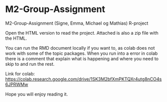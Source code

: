 # M2-Group-Assignment
M2-Group-Assignment (Signe, Emma, Michael og Mathias) R-project

Open the HTML version to read the project. Attached is also a zip file with the HTML. 

You can run the RMD document locally if you want to, as colab does not work with some of the topic packages. When you run into a error in colab there is a comment that explain what is happening and where you need to skip to and run the rest. 

Link for colab: https://colab.research.google.com/drive/1SK3M2bfXmPKTQXr4utg8nCO4s6JPRWMw 

Hope you will enjoy reading it. 



